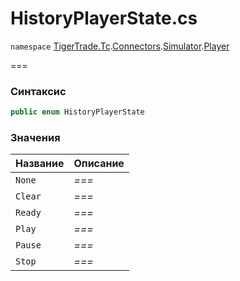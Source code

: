 
# HistoryPlayerState.cs
`namespace` [TigerTrade.Tc](../../../../../../TigerTrade.Tc.md).[Connectors](../../../../../../TigerTrade.Tc/Connectors.md).[Simulator](../../../../../../TigerTrade.Tc/Connectors/Simulator.md).[Player](../../../../../../TigerTrade.Tc/Connectors/Simulator/Player.md)



===

### Синтаксис
```csharp
public enum HistoryPlayerState
```


### Значения
| Название | Описание |
| --- | --- |
| `None` | *===* |
| `Clear` | *===* |
| `Ready` | *===* |
| `Play` | *===* |
| `Pause` | *===* |
| `Stop` | *===* |



